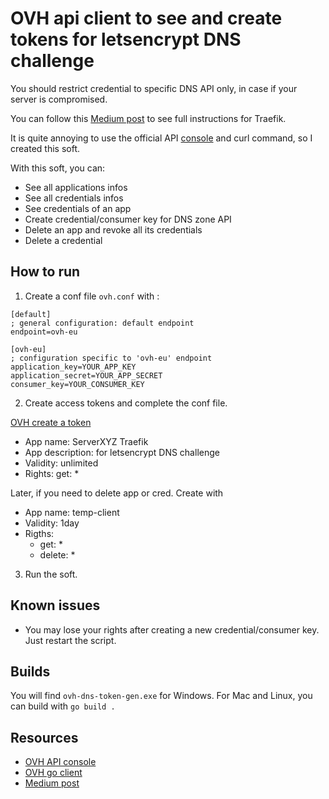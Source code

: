 
# OVH api client to see and create tokens for letsencrypt DNS challenge
You should restrict credential to specific DNS API only, in case if your server is compromised.

You can follow this [Medium post](https://medium.com/nephely/configure-traefik-for-the-dns-01-challenge-with-ovh-as-dns-provider-c737670c0434) to see full instructions for Traefik.

It is quite annoying to use the official API [console](https://eu.api.ovh.com/console/) and curl command, so I created this soft.

With this soft, you can:
- See all applications infos
- See all credentials infos
- See credentials of an app
- Create credential/consumer key for DNS zone API
- Delete an app and revoke all its credentials
- Delete a credential

## How to run
1) Create a conf file `ovh.conf` with :
```
[default]
; general configuration: default endpoint
endpoint=ovh-eu

[ovh-eu]
; configuration specific to 'ovh-eu' endpoint
application_key=YOUR_APP_KEY
application_secret=YOUR_APP_SECRET
consumer_key=YOUR_CONSUMER_KEY
```

2) Create access tokens and complete the conf file.

[OVH create a token](https://www.ovh.com/auth/api/createToken)
- App name: ServerXYZ Traefik
- App description: for letsencrypt DNS challenge
- Validity: unlimited
- Rights: get: *

Later, if you need to delete app or cred. Create with
- App name: temp-client
- Validity: 1day
- Rigths:
    - get: *
    - delete: *

3) Run the soft.

## Known issues
- You may lose your rights after creating a new credential/consumer key. Just restart the script.

## Builds
You will find `ovh-dns-token-gen.exe` for Windows.
For Mac and Linux, you can build with `go build .`

## Resources
- [OVH API console](https://eu.api.ovh.com/console/)
- [OVH go client](https://github.com/ovh/go-ovh)
- [Medium post](https://medium.com/nephely/configure-traefik-for-the-dns-01-challenge-with-ovh-as-dns-provider-c737670c0434)